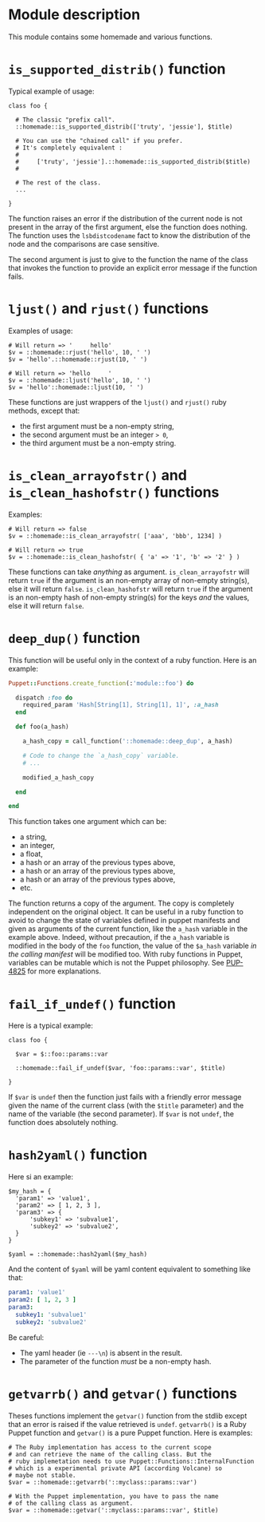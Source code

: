 # Module description

This module contains some homemade and various functions.


# `is_supported_distrib()` function

Typical example of usage:

```puppet
class foo {

  # The classic "prefix call".
  ::homemade::is_supported_distrib(['truty', 'jessie'], $title)

  # You can use the "chained call" if you prefer.
  # It's completely equivalent :
  #
  #     ['truty', 'jessie'].::homemade::is_supported_distrib($title)
  #

  # The rest of the class.
  ...

}
```

The function raises an error if the distribution of the
current node is not present in the array of the first
argument, else the function does nothing. The function
uses the `lsbdistcodename` fact to know the distribution
of the node and the comparisons are case sensitive.

The second argument is just to give to the function the
name of the class that invokes the function to provide
an explicit error message if the function fails.


# `ljust()` and `rjust()` functions

Examples of usage:

```puppet
# Will return => '     hello'
$v = ::homemade::rjust('hello', 10, ' ')
$v = 'hello'.::homemade::rjust(10, ' ')

# Will return => 'hello     '
$v = ::homemade::ljust('hello', 10, ' ')
$v = 'hello'::homemade::ljust(10, ' ')
```

These functions are just wrappers of the `ljust()` and
`rjust()` ruby methods, except that:
* the first argument must be a non-empty string,
* the second argument must be an integer `> 0`,
* the third argument must be a non-empty string.


# `is_clean_arrayofstr()` and `is_clean_hashofstr()` functions

Examples:

```puppet
# Will return => false
$v = ::homemade::is_clean_arrayofstr( ['aaa', 'bbb', 1234] )

# Will return => true
$v = ::homemade::is_clean_hashofstr( { 'a' => '1', 'b' => '2' } )
```

These functions can take *anything* as argument. `is_clean_arrayofstr`
will return `true` if the argument is an non-empty array of non-empty
string(s), else it will return `false`. `is_clean_hashofstr` will
return `true` if the argument is an non-empty hash of non-empty
string(s) for the keys *and* the values, else it will return `false`.


# `deep_dup()` function

This function will be useful only in the context of a ruby
function. Here is an example:

```ruby
Puppet::Functions.create_function(:'module::foo') do

  dispatch :foo do
    required_param 'Hash[String[1], String[1], 1]', :a_hash
  end

  def foo(a_hash)

    a_hash_copy = call_function('::homemade::deep_dup', a_hash)

    # Code to change the `a_hash_copy` variable.
    # ...

    modified_a_hash_copy

  end

end
```

This function takes one argument which can be:

- a string,
- an integer,
- a float,
- a hash or an array of the previous types above,
- a hash or an array of the previous types above,
- a hash or an array of the previous types above,
- etc.

The function returns a copy of the argument. The copy is
completely independent on the original object. It can be
useful in a ruby function to avoid to change the state of
variables defined in puppet manifests and given as arguments
of the current function, like the `a_hash` variable in the
example above. Indeed, without precaution, if the `a_hash`
variable is modified in the body of the `foo` function, the
value of the `$a_hash` variable *in the calling manifest*
will be modified too. With ruby functions in Puppet,
variables can be mutable which is not the Puppet philosophy.
See [PUP-4825](https://tickets.puppetlabs.com/browse/PUP-4825)
for more explanations.




# `fail_if_undef()` function

Here is a typical example:

```puppet
class foo {

  $var = $::foo::params::var

  ::homemade::fail_if_undef($var, 'foo::params::var', $title)

}
```

If `$var` is `undef` then the function just fails with a
friendly error message given the name of the current class
(with the `$title` parameter) and the name of the variable
(the second parameter). If `$var` is not `undef`, the
function does absolutely nothing.




# `hash2yaml()` function

Here si an example:

```puppet
$my_hash = {
  'param1' => 'value1',
  'param2' => [ 1, 2, 3 ],
  'param3' => {
      'subkey1' => 'subvalue1',
      'subkey2' => 'subvalue2',
  }
}

$yaml = ::homemade::hash2yaml($my_hash)
```

And the content of `$yaml` will be yaml content equivalent
to something like that:

```yaml
param1: 'value1'
param2: [ 1, 2, 3 ]
param3:
  subkey1: 'subvalue1'
  subkey2: 'subvalue2'
```

Be careful:
* The yaml header (ie `---\n`) is absent in the result.
* The parameter of the function *must* be a non-empty hash.




# `getvarrb()` and `getvar()` functions

Theses functions implement the `getvar()` function from the stdlib
except that an error is raised if the value retrieved is
`undef`. `getvarrb()` is a Ruby Puppet function and
`getvar()` is a pure Puppet function. Here is examples:

```puppet
# The Ruby implementation has access to the current scope
# and can retrieve the name of the calling class. But the
# ruby implemetation needs to use Puppet::Functions::InternalFunction
# which is a experimental private API (according Volcane) so
# maybe not stable.
$var = ::homemade::getvarrb('::myclass::params::var')

# With the Puppet implementation, you have to pass the name
# of the calling class as argument.
$var = ::homemade::getvar('::myclass::params::var', $title)
```




